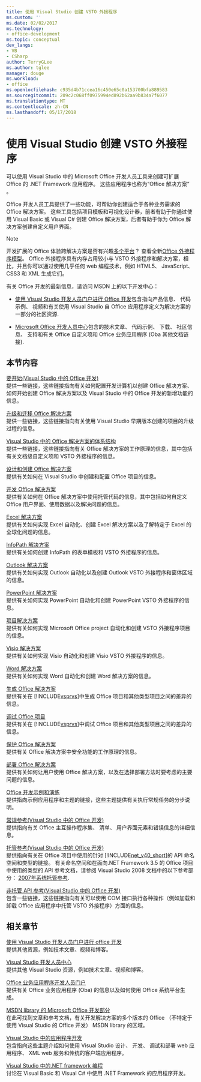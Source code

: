 ```yaml
---
title: 使用 Visual Studio 创建 VSTO 外接程序
ms.custom: ''
ms.date: 02/02/2017
ms.technology:
- office-development
ms.topic: conceptual
dev_langs:
- VB
- CSharp
author: TerryGLee
ms.author: tglee
manager: douge
ms.workload:
- office
ms.openlocfilehash: c935d4b71ccea16c450e65c0a153700bfa889583
ms.sourcegitcommit: 209c2c068ff0975994ed892b62aa9b834a7f6077
ms.translationtype: MT
ms.contentlocale: zh-CN
ms.lasthandoff: 05/17/2018
---
```

# <a name="create-vsto-add-ins-for-office-by-using-visual-studio"></a>使用 Visual Studio 创建 VSTO 外接程序
  可以使用 Visual Studio 中的 Microsoft Office 开发人员工具来创建可扩展 Office 的 .NET Framework 应用程序。 这些应用程序也称为“Office 解决方案” 。  
  
 Office 开发人员工具提供了一些功能，可帮助你创建适合于各种业务需求的 Office 解决方案。 这些工具包括项目模板和可视化设计器，前者有助于你通过使用 Visual Basic 或 Visual C# 创建 Office 解决方案，后者有助于你为 Office 解决方案创建自定义用户界面。  
  
> [!NOTE]  
>  开发扩展的 Office 体验跨解决方案是否有兴趣[多个平台](https://dev.office.com/add-in-availability)？ 查看全新[Office 外接程序模型](https://dev.office.com/docs/add-ins/overview/office-add-ins)。 Office 外接程序具有内存占用较小与 VSTO 外接程序和解决方案，相比，并且你可以通过使用几乎任何 web 编程技术，例如 HTML5、 JavaScript、 CSS3 和 XML 生成它们。  
  
 有关 Office 开发的最新信息，请访问 MSDN 上的以下开发中心：  
  
-   [使用 Visual Studio 开发人员门户进行 Office 开发](http://go.microsoft.com/fwlink/?LinkId=123844)包含指向产品信息、 代码示例、 视频和有关使用 Visual Studio 自 Office 应用程序定义为解决方案的一部分的社区资源.  
  
-   [Microsoft Office 开发人员中心](http://go.microsoft.com/fwlink/?LinkId=83467)包含的技术文章、 代码示例、 下载、 社区信息、 支持和有关 Office 自定义项和 Office 业务应用程序 (Oba 其他文档链接).  
  
## <a name="in-this-section"></a>本节内容  
 [要开始&#40;Visual Studio 中的 Office 开发&#41;](../vsto/getting-started-office-development-in-visual-studio.md)  
 提供一些链接，这些链接指向有关如何配置开发计算机以创建 Office 解决方案、如何开始创建 Office 解决方案以及 Visual Studio 中的 Office 开发的新增功能的信息。  
  
 [升级和迁移 Office 解决方案](../vsto/upgrading-and-migrating-office-solutions.md)  
 提供一些链接，这些链接指向有关使用 Visual Studio 早期版本创建的项目的升级过程的信息。  
  
 [Visual Studio 中的 Office 解决方案的体系结构](../vsto/architecture-of-office-solutions-in-visual-studio.md)  
 提供一些链接，这些链接指向有关 Office 解决方案的工作原理的信息，其中包括有关文档级自定义项和 VSTO 外接程序的信息。  
  
 [设计和创建 Office 解决方案](../vsto/designing-and-creating-office-solutions.md)  
 提供有关如何在 Visual Studio 中创建和配置 Office 项目的信息。  
  
 [开发 Office 解决方案](../vsto/developing-office-solutions.md)  
 提供有关如何在 Office 解决方案中使用托管代码的信息，其中包括如何自定义 Office 用户界面、使用数据以及解决问题的信息。  
  
 [Excel 解决方案](../vsto/excel-solutions.md)  
 提供有关如何实现 Excel 自动化、创建 Excel 解决方案以及了解特定于 Excel 的全球化问题的信息。  
  
 [InfoPath 解决方案](../vsto/infopath-solutions.md)  
 提供有关如何创建 InfoPath 的表单模板和 VSTO 外接程序的信息。  
  
 [Outlook 解决方案](../vsto/outlook-solutions.md)  
 提供有关如何实现 Outlook 自动化以及创建 Outlook VSTO 外接程序和窗体区域的信息。  
  
 [PowerPoint 解决方案](../vsto/powerpoint-solutions.md)  
 提供有关如何实现 PowerPoint 自动化和创建 PowerPoint VSTO 外接程序的信息。  
  
 [项目解决方案](../vsto/project-solutions.md)  
 提供有关如何实现 Microsoft Office project 自动化和创建 VSTO 外接程序项目的信息。  
  
 [Visio 解决方案](../vsto/visio-solutions.md)  
 提供有关如何实现 Visio 自动化和创建 Visio VSTO 外接程序的信息。  
  
 [Word 解决方案](../vsto/word-solutions.md)  
 提供有关如何实现 Word 自动化和创建 Word 解决方案的信息。  
  
 [生成 Office 解决方案](../vsto/building-office-solutions.md)  
 提供有关在 [!INCLUDE[vsprvs](../sharepoint/includes/vsprvs-md.md)]中生成 Office 项目和其他类型项目之间的差异的信息。  
  
 [调试 Office 项目](../vsto/debugging-office-projects.md)  
 提供有关在 [!INCLUDE[vsprvs](../sharepoint/includes/vsprvs-md.md)]中调试 Office 项目和其他类型项目之间的差异的信息。  
  
 [保护 Office 解决方案](../vsto/securing-office-solutions.md)  
 提供有关 Office 解决方案中安全功能的工作原理的信息。  
  
 [部署 Office 解决方案](../vsto/deploying-an-office-solution.md)  
 提供有关如何让用户使用 Office 解决方案，以及在选择部署方法时要考虑的主要问题的信息。  
  
 [Office 开发示例和演练](../vsto/office-development-samples-and-walkthroughs.md)  
 提供指向示例应用程序和主题的链接，这些主题提供有关执行常规任务的分步说明。  
  
 [常规参考&#40;Visual Studio 中的 Office 开发&#41;](../vsto/general-reference-office-development-in-visual-studio.md)  
 提供指向有关 Office 主互操作程序集、 清单、 用户界面元素和错误信息的详细信息。  
  
 [托管参考&#40;Visual Studio 中的 Office 开发&#41;](../vsto/managed-reference-office-development-in-visual-studio.md)  
 提供指向有关在 Office 项目中使用的针对 [!INCLUDE[net_v40_short](../sharepoint/includes/net-v40-short-md.md)]的 API 命名空间和类型的链接。 有关命名空间和在面向.NET Framework 3.5 的 Office 项目中使用的类型的 API 参考文档，请参阅 Visual Studio 2008 文档中的以下参考部分： [2007年系统托管参考](http://go.microsoft.com/fwlink/?LinkId=160658).  
  
 [非托管 API 参考&#40;Visual Studio 中的 Office 开发&#41;](../vsto/unmanaged-api-reference-office-development-in-visual-studio.md)  
 包含一些链接，这些链接指向有关可以使用 COM 接口执行各种操作（例如加载和卸载 Office 应用程序中托管 VSTO 外接程序）方面的信息。  
  
## <a name="related-sections"></a>相关章节  
 [使用 Visual Studio 开发人员门户进行 office 开发](http://go.microsoft.com/fwlink/?LinkId=123844)  
 提供其他资源，例如技术文章、视频和博客。  
  
 [Visual Studio 开发人员中心](http://go.microsoft.com/fwlink/?LinkID=99124)  
 提供其他 Visual Studio 资源，例如技术文章、视频和博客。  
  
 [Office 业务应用程序开发人员门户](http://go.microsoft.com/fwlink/?LinkId=99125)  
 提供有关 Office 业务应用程序 (Oba) 的信息以及如何使用 Office 系统平台生成。  
  
 [MSDN library 的 Microsoft Office 开发部分](http://go.microsoft.com/fwlink/?LinkId=149870)  
 在此可找到文章和参考文档，有关开发解决方案的多个版本的 Office （不特定于使用 Visual Studio 的 Office 开发） MSDN library 的区域。  
  
 [Visual Studio 中的应用程序开发](http://msdn.microsoft.com/en-us/97490c1b-a247-41fb-8f2c-bc4c201eff68)  
 包含指向这些主题介绍如何使用 Visual Studio 设计、 开发、 调试和部署 web 应用程序、 XML web 服务和传统的客户端应用程序。  
  
 [Visual Studio 中的.NET framework 编程](http://msdn.microsoft.com/en-us/f3f63195-82c6-48e8-a4a0-612810e7d093)  
 讨论在 Visual Basic 和 Visual C# 中使用 .NET Framework 的应用程序开发。  
  
  